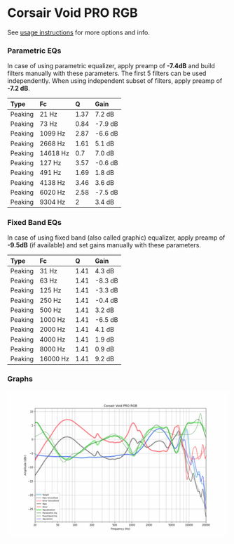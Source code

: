 # Corsair Void PRO RGB
See [usage instructions](https://github.com/jaakkopasanen/AutoEq#usage) for more options and info.

### Parametric EQs
In case of using parametric equalizer, apply preamp of **-7.4dB** and build filters manually
with these parameters. The first 5 filters can be used independently.
When using independent subset of filters, apply preamp of **-7.2 dB**.

| Type    | Fc       |    Q | Gain    |
|:--------|:---------|:-----|:--------|
| Peaking | 21 Hz    | 1.37 | 7.2 dB  |
| Peaking | 73 Hz    | 0.84 | -7.9 dB |
| Peaking | 1099 Hz  | 2.87 | -6.6 dB |
| Peaking | 2668 Hz  | 1.61 | 5.1 dB  |
| Peaking | 14618 Hz | 0.7  | 7.0 dB  |
| Peaking | 127 Hz   | 3.57 | -0.6 dB |
| Peaking | 491 Hz   | 1.69 | 1.8 dB  |
| Peaking | 4138 Hz  | 3.46 | 3.6 dB  |
| Peaking | 6020 Hz  | 2.58 | -7.5 dB |
| Peaking | 9304 Hz  | 2    | 3.4 dB  |

### Fixed Band EQs
In case of using fixed band (also called graphic) equalizer, apply preamp of **-9.5dB**
(if available) and set gains manually with these parameters.

| Type    | Fc       |    Q | Gain    |
|:--------|:---------|:-----|:--------|
| Peaking | 31 Hz    | 1.41 | 4.3 dB  |
| Peaking | 63 Hz    | 1.41 | -8.3 dB |
| Peaking | 125 Hz   | 1.41 | -3.3 dB |
| Peaking | 250 Hz   | 1.41 | -0.4 dB |
| Peaking | 500 Hz   | 1.41 | 3.2 dB  |
| Peaking | 1000 Hz  | 1.41 | -6.5 dB |
| Peaking | 2000 Hz  | 1.41 | 4.1 dB  |
| Peaking | 4000 Hz  | 1.41 | 1.9 dB  |
| Peaking | 8000 Hz  | 1.41 | 0.9 dB  |
| Peaking | 16000 Hz | 1.41 | 9.2 dB  |

### Graphs
![](./Corsair%20Void%20PRO%20RGB.png)